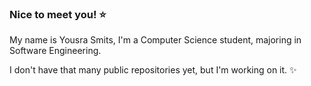 ### Nice to meet you! ⭐

My name is Yousra Smits, I'm a Computer Science student, majoring in Software Engineering.

I don't have that many public repositories yet, but I'm working on it. ✨
